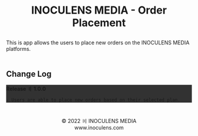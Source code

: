 # <p align="center"><b>INOCULENS MEDIA</b> - Order Placement

This is app allows the users to place new orders on the INOCULENS MEDIA platforms.<br><br>

## Change Log<br>
<div style="background-color: rgb(50, 50, 50);">
<b>Release 〢 1.0.0</b><br>

```
- Users are able to place new orders based on their selected plan.
```
</div>

#
<p align="center">© 2022 〣 INOCULENS MEDIA<br/>www.inoculens.com<br>
